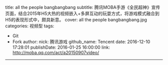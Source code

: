 title: all the people bangbangbang
subtitle: 腾讯MOBA手游《全民超神》宣传页面，结合2015年H5大热的视频嵌入+多屏互动的玩耍方式，将游戏模式融合到H5的表现形式中，颇具新意。
cover: all the people bangbangbang.jpg
categories: 视频型
tags:
  - Git
  - Fork
author:
  nick: 腾讯游戏
  github_name: Tencent
date: 2016-12-10 17:28:01
publishDate: 2016-01-25 16:00:00
link: http://moba.qq.com/act/a20150907video/
---

<!-- more -->
